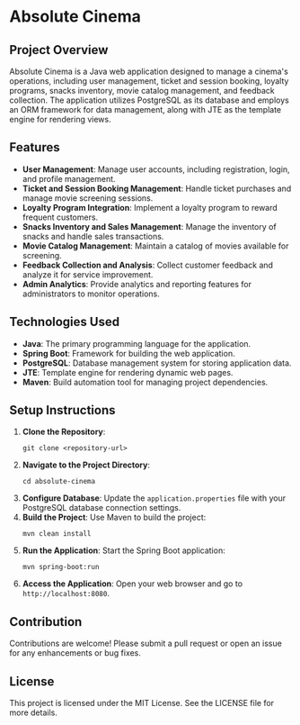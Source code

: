 # Absolute Cinema

## Project Overview
Absolute Cinema is a Java web application designed to manage a cinema's operations, including user management, ticket and session booking, loyalty programs, snacks inventory, movie catalog management, and feedback collection. The application utilizes PostgreSQL as its database and employs an ORM framework for data management, along with JTE as the template engine for rendering views.

## Features
- **User Management**: Manage user accounts, including registration, login, and profile management.
- **Ticket and Session Booking Management**: Handle ticket purchases and manage movie screening sessions.
- **Loyalty Program Integration**: Implement a loyalty program to reward frequent customers.
- **Snacks Inventory and Sales Management**: Manage the inventory of snacks and handle sales transactions.
- **Movie Catalog Management**: Maintain a catalog of movies available for screening.
- **Feedback Collection and Analysis**: Collect customer feedback and analyze it for service improvement.
- **Admin Analytics**: Provide analytics and reporting features for administrators to monitor operations.

## Technologies Used
- **Java**: The primary programming language for the application.
- **Spring Boot**: Framework for building the web application.
- **PostgreSQL**: Database management system for storing application data.
- **JTE**: Template engine for rendering dynamic web pages.
- **Maven**: Build automation tool for managing project dependencies.

## Setup Instructions
1. **Clone the Repository**: 
   ```
   git clone <repository-url>
   ```
2. **Navigate to the Project Directory**:
   ```
   cd absolute-cinema
   ```
3. **Configure Database**: Update the `application.properties` file with your PostgreSQL database connection settings.
4. **Build the Project**: Use Maven to build the project:
   ```
   mvn clean install
   ```
5. **Run the Application**: Start the Spring Boot application:
   ```
   mvn spring-boot:run
   ```
6. **Access the Application**: Open your web browser and go to `http://localhost:8080`.

## Contribution
Contributions are welcome! Please submit a pull request or open an issue for any enhancements or bug fixes.

## License
This project is licensed under the MIT License. See the LICENSE file for more details.